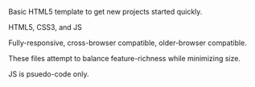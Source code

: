 Basic HTML5 template to get new projects started quickly.

HTML5, CSS3, and JS

Fully-responsive, cross-browser compatible, older-browser compatible.

These files attempt to balance feature-richness while minimizing size.

JS is psuedo-code only.
